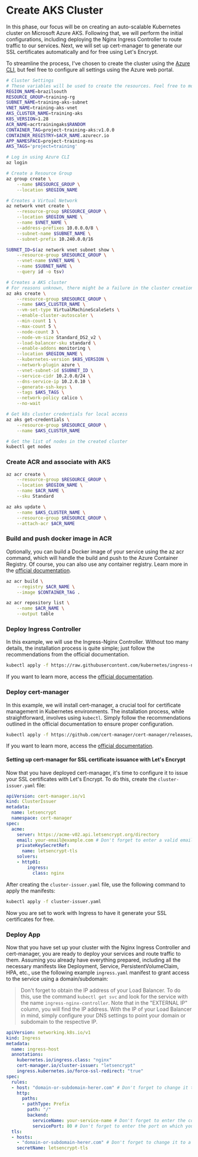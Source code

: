 # Create AKS Cluster

In this phase, our focus will be on creating an auto-scalable Kubernetes cluster on Microsoft Azure AKS. Following that, we will perform the initial configurations, including deploying the Nginx Ingress Controller to route traffic to our services. Next, we will set up cert-manager to generate our SSL certificates automatically and for free using Let's Encrypt.

To streamline the process, I've chosen to create the cluster using the [Azure CLI](https://github.com/Azure/azure-cli), but feel free to configure all settings using the Azure web portal.

```bash
# Cluster Settings
# These variables will be used to create the resources. Feel free to modify them according to your needs.
REGION_NAME=brazilsouth
RESOURCE_GROUP=training-rg
SUBNET_NAME=training-aks-subnet
VNET_NAME=training-aks-vnet
AKS_CLUSTER_NAME=training-aks
K8S_VERSION=1.28
ACR_NAME=acrtrainingaks$RANDOM
CONTAINER_TAG=project-training-aks:v1.0.0
CONTAINER_REGISTRY=$ACR_NAME.azurecr.io
APP_NAMESPACE=project-training-ns
AKS_TAGS='project=training'

# Log in using Azure CLI
az login

# Create a Resource Group
az group create \
    --name $RESOURCE_GROUP \
    --location $REGION_NAME

# Creates a Virtual Network
az network vnet create \
    --resource-group $RESOURCE_GROUP \
    --location $REGION_NAME \
    --name $VNET_NAME \
    --address-prefixes 10.0.0.0/8 \
    --subnet-name $SUBNET_NAME \
    --subnet-prefix 10.240.0.0/16

SUBNET_ID=$(az network vnet subnet show \
    --resource-group $RESOURCE_GROUP \
    --vnet-name $VNET_NAME \
    --name $SUBNET_NAME \
    --query id -o tsv)

# Creates a AKS cluster
# For reasons unknown, there might be a failure in the cluster creation. I recommend waiting for 2 minutes and trying again. This approach worked for me! 😄
az aks create \
    --resource-group $RESOURCE_GROUP \
    --name $AKS_CLUSTER_NAME \
    --vm-set-type VirtualMachineScaleSets \
    --enable-cluster-autoscaler \
    --min-count 1 \
    --max-count 5 \
    --node-count 3 \
    --node-vm-size Standard_DS2_v2 \
    --load-balancer-sku standard \
    --enable-addons monitoring \
    --location $REGION_NAME \
    --kubernetes-version $K8S_VERSION \
    --network-plugin azure \
    --vnet-subnet-id $SUBNET_ID \
    --service-cidr 10.2.0.0/24 \
    --dns-service-ip 10.2.0.10 \
    --generate-ssh-keys \
    --tags $AKS_TAGS \
    --network-policy calico \
    --no-wait

# Get k8s cluster credentials for local access
az aks get-credentials \
    --resource-group $RESOURCE_GROUP \
    --name $AKS_CLUSTER_NAME

# Get the list of nodes in the created cluster
kubectl get nodes
```

### Create ACR and associate with AKS


```bash
az acr create \
    --resource-group $RESOURCE_GROUP \
    --location $REGION_NAME \
    --name $ACR_NAME \
    --sku Standard

az aks update \
    --name $AKS_CLUSTER_NAME \
    --resource-group $RESOURCE_GROUP \
    --attach-acr $ACR_NAME
```

### Build and push docker image in ACR
Optionally, you can build a Docker image of your service using the az acr command, which will handle the build and push to the Azure Container Registry. Of course, you can also use any container registry. Learn more in the [official documentation](https://kubernetes.io/docs/tasks/configure-pod-container/pull-image-private-registry/).

```bash
az acr build \
    --registry $ACR_NAME \
    --image $CONTAINER_TAG .

az acr repository list \
    --name $ACR_NAME \
    --output table
```

### Deploy Ingress Controller
In this example, we will use the Ingress-Nginx Controller. Without too many details, the installation process is quite simple; just follow the recommendations from the official documentation.

```bash
kubectl apply -f https://raw.githubusercontent.com/kubernetes/ingress-nginx/controller-v1.8.2/deploy/static/provider/cloud/deploy.yaml
```

If you want to learn more, access the [official documentation](https://kubernetes.github.io/ingress-nginx/deploy/).

### Deploy cert-manager 
In this example, we will install cert-manager, a crucial tool for certificate management in Kubernetes environments. The installation process, while straightforward, involves using `kubectl`. Simply follow the recommendations outlined in the official documentation to ensure proper configuration.

```bash
kubectl apply -f https://github.com/cert-manager/cert-manager/releases/download/v1.13.3/cert-manager.yaml
```
If you want to learn more, access the [official documentation](https://cert-manager.io/docs/).

#### Setting up cert-manager for SSL certificate issuance with Let's Encrypt

Now that you have deployed cert-manager, it's time to configure it to issue your SSL certificates with Let's Encrypt. To do this, create the `cluster-issuer.yaml` file:

```yaml
apiVersion: cert-manager.io/v1
kind: ClusterIssuer
metadata:
  name: letsencrypt
  namespace: cert-manager
spec:
  acme:
    server: https://acme-v02.api.letsencrypt.org/directory
    email: your-email@example.com # Don't forget to enter a valid email
    privateKeySecretRef:
      name: letsencrypt-tls
    solvers:
    - http01:
        ingress:
          class: nginx
```

After creating the `cluster-issuer.yaml` file, use the following command to apply the manifests:
```bash
kubectl apply -f cluster-issuer.yaml
```

Now you are set to work with Ingress to have it generate your SSL certificates for free.

### Deploy App

Now that you have set up your cluster with the Nginx Ingress Controller and cert-manager, you are ready to deploy your services and route traffic to them. Assuming you already have everything prepared, including all the necessary manifests like Deployment, Service, PersistentVolumeClaim, HPA, etc., use the following example `ingress.yaml` manifest to grant access to the service using a domain/subdomain:

> Don't forget to obtain the IP address of your Load Balancer. To do this, use the command `kubectl get svc` and look for the service with the name `ingress-nginx-controller`. Note that in the "EXTERNAL IP" column, you will find the IP address. With the IP of your Load Balancer in mind, simply configure your DNS settings to point your domain or subdomain to the respective IP.

```yaml
apiVersion: networking.k8s.io/v1
kind: Ingress
metadata:
  name: ingress-host
  annotations:
    kubernetes.io/ingress.class: "nginx"
    cert-manager.io/cluster-issuer: "letsencrypt"
    ingress.kubernetes.io/force-ssl-redirect: "true"
spec:
  rules:
  - host: "domain-or-subdomain-herer.com" # Don't forget to change it to a valid domain or subdomain
    http:
      paths:
      - pathType: Prefix
        path: "/"
        backend:
          serviceName: your-service-name # Don't forget to enter the correct service name here
          servicePort: 80 # Don't forget to enter the port on which your service is available
  tls:
  - hosts:
    - "domain-or-subdomain-herer.com" # Don't forget to change it to a valid domain or subdomain
    secretName: letsencrypt-tls
 
```
